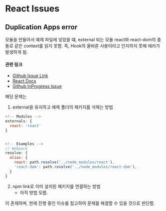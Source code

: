 # React Issues

## Duplication Apps error

모듈을 만들어서 예제 파일에 넣었을 떄, external 되는 모듈 react와 react-dom의 충돌로 같은 context를 읽지 못함. 즉, Hook의 올바른 사용이라고 인지하지 못해 에러가 발생하게 됨. 

#### 관련 링크
- [Github Issue Link](https://github.com/facebook/react/issues/15315#issuecomment-479802153)
- [React Docs](https://reactjs.org/warnings/invalid-hook-call-warning.html#duplicate-react)
- [Github InProgress Issue](https://github.com/facebook/react/issues/13991)

해당 문제는 

1. external을 유지하고 예제 폴더의 패키지를 삭제는 방법

```js
<!-- Modules -->
externals: {
  react: 'react'
}


<!-- Examples -->
// Webpack
resolve: {
  alias: {
    react: path.resolve('../node_modules/react'),
    'react-dom': path.resolve('../node_modules/react-dom'),
  }
}
```

2. npm link로 이미 설치된 패키지를 연결하는 방법
	- 아직 방법 모름.

이 존재하며, 현재 진행 중인 이슈를 참고하여 문제를 해결할 수 있을 것으로 판단함.